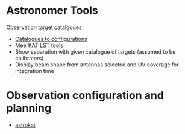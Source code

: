 # Astronomer Tools
[Observation target catalgoues](https://github.com/rubyvanrooyen/astrokat/wiki/Observation-target-catalgoues)
* [Catalogues to configurations](https://github.com/rubyvanrooyen/astrokat/wiki/Catalogues-to-configurations)
* [MeerKAT LST tools](https://github.com/rubyvanrooyen/astrokat/wiki/MeerKAT-LST-tools)
* Show separation with given catalogue of targets (assumed to be calibrators)
* Display beam shape from antennas selected and UV coverage for integration time


# Observation configuration and planning
* [astrokat](https://github.com/rubyvanrooyen/astrokat/wiki/astrokat)